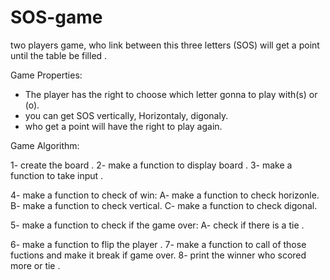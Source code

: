 # SOS-game
two players game, who link between this three letters (SOS) will get a point until the table be filled .

Game Properties:
- The player has the right to choose which letter gonna to play with(s) or (o).
- you can get SOS vertically, Horizontaly, digonaly.
- who get a point will have the right to play again.


Game Algorithm:

1- create the board .
2- make a function to display board .
3- make a function to take input .

4- make a function to check of win:
     A- make a function to check horizonle.
     B- make a function to check vertical.
     C- make a function to check digonal.
 
5- make a function to check if the game over:
     A- check if there is a tie .

6- make a function to flip the player .
7- make a function to call of those fuctions and make it break if game over.
8- print the winner who scored more or tie .
